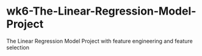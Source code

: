 # wk6-The-Linear-Regression-Model-Project
The Linear Regression Model Project with feature engineering and feature selection
